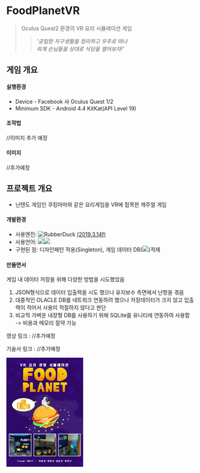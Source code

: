 FoodPlanetVR
============
>Oculus Quest2 환경의 VR 요리 시뮬레이션 게임   
>>*'궁핍한 지구생활을 정리하고 우주로 떠나    
>>외계 손님들을 상대로 식당을 열어보자!'*


## 게임 개요

#### 실행환경
- Device - Facebook 사 Oculus Quest 1/2   
- Minimum SDK - Android 4.4 KitKat(API Level 19)

#### 조작법
//이미지 추가 예정

#### 이미지
//추가예정

## 프로젝트 개요
- 닌텐도 게임인 쿠킹마마와 같은 요리게임을 VR에 접목한 캐주얼 게임

#### 개발환경
- 사용엔진: <img src="https://upload.wikimedia.org/wikipedia/commons/thumb/1/19/Unity_Technologies_logo.svg/1280px-Unity_Technologies_logo.svg.png" width="90px" height="30px" title="unity_image" alt="RubberDuck"></img> [(2019.3.14f)](https://unity3d.com/unity/whats-new/2019.3.14 "2019.3.14 link")   
- 사용언어: <img src="https://img.shields.io/badge/C Sharp-239120?style=flat-square&logo=C Sharp&logoColor=white"/></a><img src="https://img.shields.io/badge/Visual Studio 2019-5C2D91?style=flat-square&logo=Visual Studio&logoColor=white"/></a>   
- 구현된 점: 디자인패턴 적용(Singleton), 게임 데이터 DB(<img src="https://img.shields.io/badge/SQLite-003B57?style=flat-square&logo=SQLite&logoColor=white"/></a>)적재   

#### 만들면서
게임 내 데이터 저장을 위해 다양한 방법을 시도했었음   
1. JSON형식으로 데이터 입출력을 시도 했으나 유지보수 측면에서 난항을 겪음   
2. 대중적인 OLACLE DB를 네트워크 연동하려 했으나 저장데이터가 크지 않고 입출력이 적어서 사용이 적절하지 않다고 판단   
3. 비교적 가벼운 내장형 DB를 사용하기 위해 SQLite를 유니티에 연동하여 사용함   
	 -> 비용과 메모리 절약 가능

 
  

    
영상 링크 : //추가예정

기술서 링크 : //추가예정

<img src="https://github.com/leehb105/FoodPlanetVR/blob/main/Assets/4.Images/Poster/Poster.png" width="40%" height="30%" title="px(픽셀) 크기 설정" alt="image"></img>

